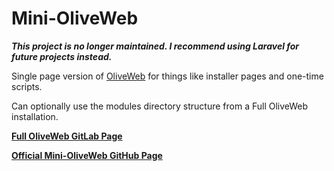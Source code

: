 # Mini-OliveWeb
***This project is no longer maintained. I recommend using Laravel for future projects instead.***

Single page version of [OliveWeb][oliveweb_gitlab] for things like installer pages and one-time scripts.

Can optionally use the modules directory structure from a Full OliveWeb installation.

**[Full OliveWeb GitLab Page][oliveweb_gitlab]**

**[Official Mini-OliveWeb GitHub Page][mini-oliveweb_github]**

[mini-oliveweb_github]: https://github.com/KalamataOlive/mini-oliveweb "Mini-OliveWeb on GitHub"
[oliveweb_gitlab]: https://gitlab.com/lbullard/oliveweb "OliveWeb on GitLab"
